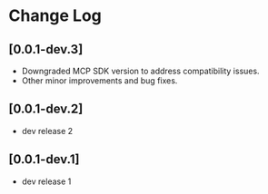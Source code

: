 # Change Log

## [0.0.1-dev.3]

- Downgraded MCP SDK version to address compatibility issues.
- Other minor improvements and bug fixes.

## [0.0.1-dev.2]

- dev release 2

## [0.0.1-dev.1]

- dev release 1